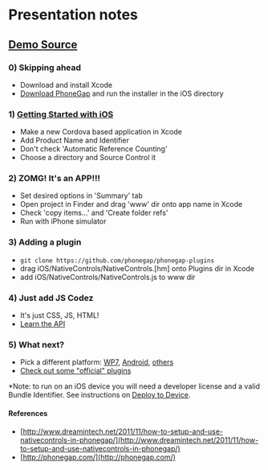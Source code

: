 # Presentation notes

## [Demo Source](https://github.com/lukekarrys/phonegap-pres-demo)

### 0) Skipping ahead
- Download and install Xcode
- [Download PhoneGap](http://phonegap.com/download) and run the installer in the iOS directory

### 1) [Getting Started with iOS](http://docs.phonegap.com/en/1.6.1/guide_getting-started_ios_index.md.html#Getting%20Started%20with%20iOS)
- Make a new Cordova based application in Xcode
- Add Product Name and Identifier
- Don't check 'Automatic Reference Counting'
- Choose a directory and Source Control it

### 2) ZOMG! It's an APP!!!
- Set desired options in 'Summary' tab
- Open project in Finder and drag 'www' dir onto app name in Xcode
- Check 'copy items...' and 'Create folder refs'
- Run with iPhone simulator

### 3) Adding a plugin
- `git clone https://github.com/phonegap/phonegap-plugins`
- drag iOS/NativeControls/NativeControls.[hm] onto Plugins dir in Xcode
- add iOS/NativeControls/NativeControls.js to www dir

### 4) Just add JS Codez
- It's just CSS, JS, HTML!
- [Learn the API](http://docs.phonegap.com/en/1.6.1/index.html)

### 5) What next?
- Pick a different platform: [WP7](http://docs.phonegap.com/en/1.6.1/guide_getting-started_windows-phone_index.md.html#Getting%20Started%20with%20Windows%20Phone), [Android](http://docs.phonegap.com/en/1.6.1/guide_getting-started_android_index.md.html#Getting%20Started%20with%20Android), [others](http://docs.phonegap.com/en/1.6.1/guide_getting-started_ios_index.md.html#Getting%20Started%20with%20iOS)
- [Check out some "official" plugins](https://github.com/phonegap/phonegap-plugins)

*Note: to run on an iOS device you will need a developer license and a valid Bundle Identifier. See instructions on [Deploy to Device](http://docs.phonegap.com/en/1.6.1/guide_getting-started_ios_index.md.html#Getting%20Started%20with%20iOS_5b_deploy_to_device).

#### References
- [http://www.dreamintech.net/2011/11/how-to-setup-and-use-nativecontrols-in-phonegap/](http://www.dreamintech.net/2011/11/how-to-setup-and-use-nativecontrols-in-phonegap/)
- [http://phonegap.com/](http://phonegap.com/)
